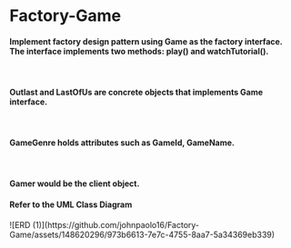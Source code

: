 # Factory-Game

<h4>Implement factory design pattern using Game as the factory interface. The interface implements two methods: play() and watchTutorial(). </h4>
<br>
<h4>Outlast and LastOfUs are concrete objects that implements Game interface. </h4>
<br>
<h4>GameGenre holds attributes such as GameId, GameName. </h4>
<br>
<h4>Gamer would be the client object. </h4>

<h4>Refer to the UML Class Diagram </h4>
![ERD (1)](https://github.com/johnpaolo16/Factory-Game/assets/148620296/973b6613-7e7c-4755-8aa7-5a34369eb339)

